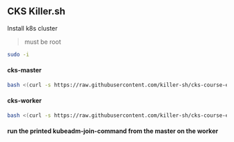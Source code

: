 ## CKS Killer.sh

Install k8s cluster

> must be root
```bash
sudo -i
```

#### cks-master
```bash
bash <(curl -s https://raw.githubusercontent.com/killer-sh/cks-course-environment/master/cluster-setup/latest/install_master.sh)
```

#### cks-worker
```bash
bash <(curl -s https://raw.githubusercontent.com/killer-sh/cks-course-environment/master/cluster-setup/latest/install_worker.sh)
```


#### run the printed kubeadm-join-command from the master on the worker
